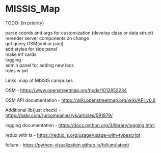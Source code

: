 # MISSIS_Map

TODO: (in priority)

parse coords and args for customization (develop class or data struct) <br/>
rerender server components on change <br/>
get query OSM(xml or json)<br/>
add styles for side  panel<br/>
make inf cards<br/>
logging<br/>
admin panel for adding new locs<br/>
roles w jwt<br/>






Links:
map of MISSIS campuses 

OSM - https://www.openstreetmap.org/node/1012852234

OSM API documentation - https://wiki.openstreetmap.org/wiki/API_v0.6

Additional lib(just check) - https://habr.com/ru/companies/vk/articles/591879/ 

logging documentation - https://docs.python.org/3/library/logging.html

redux with ts - https://redux.js.org/usage/usage-with-typescript

folium - https://python-visualization.github.io/folium/latest/

